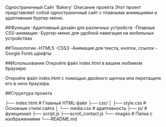 Одностраничный Сайт 'Bakery'
Описание проекта
Этот проект представляет собой одностраничный сайт с плавными анимациями и адаптивным бургер-меню.

##Функции
-Адаптивный дизайн для различных устройств
-Плавные CSS-анимации
-Бургер-меню для удобной навигации на мобильных устройствах

##Технологии
-HTML5
-CSS3
-Анимация для текста, кнопок, ссылок
-Google Fonts шрифты

##Использование
Откройте файл index.html в вашем любимом браузере:

Откройте файл index.html с помощью двойного щелчка или перетащите его в окно браузера.

##Структура проекта

├── index.html         # Главный HTML-файл
├── css/
│   ├── style.css     # Основные стили сайта
│   └── media.css    # адаптивность
├── js/            # функционал
    ├── script.js
    ├──scroll_contact.js
└── images # Папка с изображениями
└──README.md   
